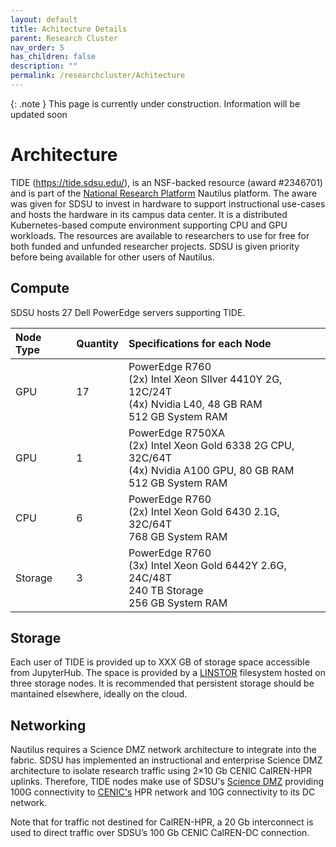 ```yaml
---
layout: default
title: Achitecture Details
parent: Research Cluster
nav_order: 5
has_children: false
description: ""
permalink: /researchcluster/Achitecture
---
```


{: .note }
This page is currently under construction. Information will be updated soon

# Architecture

TIDE (https://tide.sdsu.edu/), is an NSF-backed resource (award #2346701) and is part of the [National Research Platform](https://nationalresearchplatform.org/) Nautilus platform. The aware was given for SDSU to invest in hardware to support instructional use-cases and hosts the hardware in its campus data center. It is a distributed Kubernetes-based compute environment supporting CPU and GPU workloads. The resources are available to researchers to use for free for both funded and unfunded researcher projects. SDSU is given priority before being available for other users of Nautilus. 

## Compute

SDSU hosts 27 Dell PowerEdge servers supporting TIDE.

| Node Type    | Quantity | Specifications for each Node |
|:-------------|:---------|:------|
| GPU          | 17       | PowerEdge R760<br/> (2x) Intel Xeon SIlver 4410Y 2G, 12C/24T <br/> (4x) Nvidia L40, 48 GB RAM<br/> 512 GB System RAM |
| GPU          | 1        | PowerEdge R750XA<br />(2x) Intel Xeon Gold 6338 2G CPU, 32C/64T<br/>(4x) Nvidia A100 GPU, 80 GB RAM<br/>512 GB System RAM |
| CPU          | 6        | PowerEdge R760<br/>(2x) Intel Xeon Gold 6430 2.1G, 32C/64T <br/> 768 GB System RAM |
| Storage      | 3        | PowerEdge R760<br/> (3x) Intel Xeon Gold 6442Y 2.6G, 24C/48T <br/> 240 TB Storage<br/>256 GB System RAM |


## Storage

Each user of TIDE is provided up to XXX GB of storage space accessible from JupyterHub. The space is provided by a [LINSTOR](https://linbit.com/linstor/) filesystem hosted on three storage nodes. It is recommended that persistent storage should be mantained elsewhere, ideally on the cloud.

## Networking

Nautilus requires a Science DMZ network architecture to integrate into the fabric. SDSU has implemented an instructional and enterprise Science DMZ architecture to isolate research traffic using 2×10 Gb CENIC CalREN-HPR uplinks. Therefore, TIDE nodes make use of SDSU's [Science DMZ](https://iotlab.sdsu.edu/index.php/science-dmz/) providing 100G connectivity to [CENIC's](https://cenic.org/network/operations/maps) HPR network and 10G connectivity to its DC network. 

Note that for traffic not destined for CalREN-HPR, a 20 Gb interconnect is used to direct traffic over SDSU’s 100 Gb CENIC CalREN-DC connection.